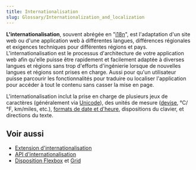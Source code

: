 ```yaml
---
title: Internationalisation
slug: Glossary/Internationalization_and_localization
---
```


**L'internationalisation**, souvent abrégée en "[i18n](/fr/docs/Glossary/I18N)", est l'adaptation d'un site web ou d'une application web à différentes langues, différences régionales et exigences techniques pour différentes régions et pays. L'internationalisation est le processus d'architecture de votre application web afin qu'elle puisse être rapidement et facilement adaptée à diverses langues et régions sans trop d'efforts d'ingénierie lorsque de nouvelles langues et régions sont prises en charge. Aussi pour qu'un utilisateur puisse parcourir les fonctionnalités pour traduire ou localiser l'application pour accéder à tout le contenu sans casser la mise en page.

L'internationalisation inclut la prise en charge de plusieurs jeux de caractères (généralement via [Unicode](http://searchcio-midmarket.techtarget.com/definition/Unicode)), des unités de mesure ([devise](/fr/docs/Web/API/PaymentCurrencyAmount), °C/°F, km/miles, etc.), [formats de date et d'heure](/fr/docs/Mozilla/Projects/NSPR/Reference/Date_and_Time), dispositions du clavier, et directions du texte.

## Voir aussi

- [Extension d'internationalisation](/fr/docs/Mozilla/Add-ons/WebExtensions/Internationalization)
- [API d'internationalisation](/fr/docs/Web/JavaScript/Reference/Global_Objects/Intl)
- [Disposition Flexbox](/fr/docs/Learn/CSS/CSS_layout/Flexbox) et [Grid](/fr/docs/Web/CSS/CSS_Grid_Layout/Basic_Concepts_of_Grid_Layout)
